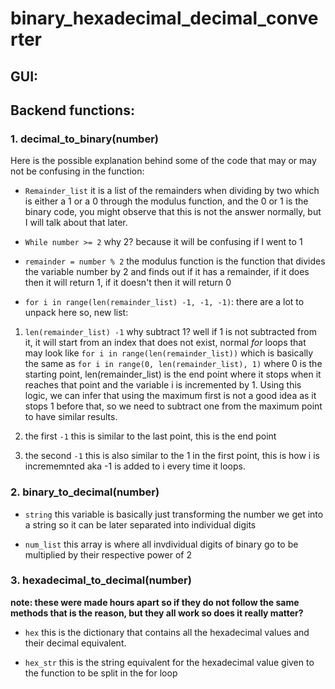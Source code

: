 # binary_hexadecimal_decimal_converter

## GUI:



## Backend functions:

### 1. decimal_to_binary(number)

Here is the possible explanation behind some of the code that may or may not be confusing in the function:

- `Remainder_list` it is a list of the remainders when dividing by two which is either a 1 or a 0 through the modulus function, and the 0 or 1 is the binary code, you might observe that this is not the answer normally, but I will talk about that later.

- `While number >= 2` why 2? because it will be confusing if I went to 1

- `remainder = number % 2` the modulus function is the function that divides the variable number by 2 and finds out if it has a remainder, if it does then it will return 1, if it doesn't then it will return 0

- `for i in range(len(remainder_list) -1, -1, -1)`: there are a lot to unpack here so, new list:

1. `len(remainder_list) -1` why subtract 1? well if 1 is not subtracted from it, it will start from an index that does not exist, normal *for* loops that may look like `for i in range(len(remainder_list))` which is basically the same as `for i in range(0, len(remainder_list), 1)` where 0 is the starting point, len(remainder_list) is the end point where it stops when it reaches that point and the variable i is incremented by 1. Using this logic, we can infer that using the maximum first is not a good idea as it stops 1 before that, so we need to subtract one from the maximum point to have similar results.

2. the first `-1` this is similar to the last point, this is the end point

3. the second `-1` this is also similar to the 1 in the first point, this is how i is incrememnted aka -1 is added to i every time it loops.

### 2. binary_to_decimal(number)

- `string` this variable is basically just transforming the number we get into a string so it can be later separated into individual digits

- `num_list` this array is where all invdividual digits of binary go to be multiplied by their respective power of 2

### 3. hexadecimal_to_decimal(number)

**note: these were made hours apart so if they do not follow the same methods that is the reason, but they all work so does it really matter?**

- `hex` this is the dictionary that contains all the hexadecimal values and their decimal equivalent.

- `hex_str` this is the string equivalent for the hexadecimal value given to the function to be split in the for loop
